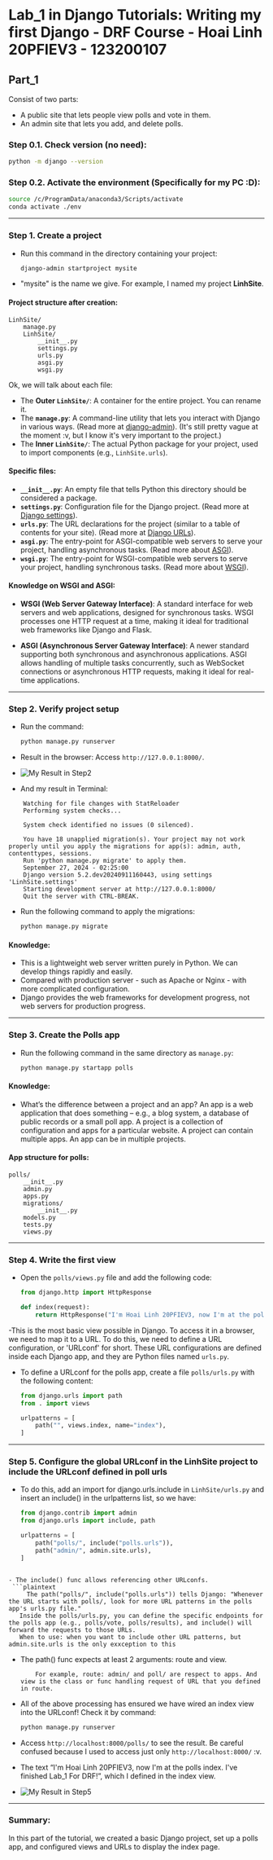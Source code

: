
# Lab_1 in Django Tutorials: Writing my first Django - DRF Course - Hoai Linh 20PFIEV3 - 123200107

## Part_1

Consist of two parts:
- A public site that lets people view polls and vote in them.
- An admin site that lets you add, and delete polls.

### Step 0.1. Check version (no need):
```bash
python -m django --version
```

### Step 0.2. Activate the environment (Specifically for my PC :D):
```bash
source /c/ProgramData/anaconda3/Scripts/activate
conda activate ./env
```

---

### Step 1. Create a project

- Run this command in the directory containing your project:
  ```bash
  django-admin startproject mysite
  ```

- "mysite" is the name we give. For example, I named my project **LinhSite**.

#### Project structure after creation:

```plaintext
LinhSite/
    manage.py
    LinhSite/
        __init__.py
        settings.py
        urls.py
        asgi.py
        wsgi.py
```

Ok, we will talk about each file:
- The **Outer `LinhSite/`**: A container for the entire project. You can rename it.
- The **`manage.py`**: A command-line utility that lets you interact with Django in various ways. (Read more at [django-admin](https://docs.djangoproject.com/en/5.1/ref/django-admin/)). (It's still pretty vague at the moment :v, but I know it's very important to the project.)
- The **Inner `LinhSite/`**: The actual Python package for your project, used to import components (e.g., `LinhSite.urls`).

#### Specific files:
- **`__init__.py`**: An empty file that tells Python this directory should be considered a package.
- **`settings.py`**: Configuration file for the Django project. (Read more at [Django settings](https://docs.djangoproject.com/en/5.1/topics/settings/)).
- **`urls.py`**: The URL declarations for the project (similar to a table of contents for your site). (Read more at [Django URLs](https://docs.djangoproject.com/en/5.1/topics/http/urls/)).
- **`asgi.py`**: The entry-point for ASGI-compatible web servers to serve your project, handling asynchronous tasks. (Read more about [ASGI](https://docs.djangoproject.com/en/5.1/howto/deployment/asgi/)).
- **`wsgi.py`**: The entry-point for WSGI-compatible web servers to serve your project, handling synchronous tasks. (Read more about [WSGI](https://docs.djangoproject.com/en/5.1/howto/deployment/wsgi/)).

#### Knowledge on WSGI and ASGI:

- **WSGI (Web Server Gateway Interface)**: A standard interface for web servers and web applications, designed for synchronous tasks. WSGI processes one HTTP request at a time, making it ideal for traditional web frameworks like Django and Flask.

- **ASGI (Asynchronous Server Gateway Interface)**: A newer standard supporting both synchronous and asynchronous applications. ASGI allows handling of multiple tasks concurrently, such as WebSocket connections or asynchronous HTTP requests, making it ideal for real-time applications.

---

### Step 2. Verify project setup

- Run the command:
  ```bash
  python manage.py runserver
  ```

- Result in the browser: Access `http://127.0.0.1:8000/`.
- ![My Result in Step2](./__ProcessImage/Step2.png)
- And my result in Terminal:
```plaintext
    Watching for file changes with StatReloader
    Performing system checks...

    System check identified no issues (0 silenced).

    You have 18 unapplied migration(s). Your project may not work properly until you apply the migrations for app(s): admin, auth, contenttypes, sessions.
    Run 'python manage.py migrate' to apply them.
    September 27, 2024 - 02:25:00
    Django version 5.2.dev20240911160443, using settings 'LinhSite.settings'
    Starting development server at http://127.0.0.1:8000/
    Quit the server with CTRL-BREAK.
  ```

- Run the following command to apply the migrations:
  ```bash
  python manage.py migrate
  ```
  
#### Knowledge:
- This is a lightweight web server written purely in Python. We can develop things rapidly and easily.
- Compared with production server - such as Apache or Nginx - with more complicated configuration.
- Django provides the web frameworks for development progress, not web servers for production progress.

---

### Step 3. Create the Polls app

- Run the following command in the same directory as `manage.py`:
  ```bash
  python manage.py startapp polls
  ```
  
#### Knowledge:

- What’s the difference between a project and an app? An app is a web application that does something – e.g., a blog system, a database of public records or a small poll app. A project is a collection of configuration and apps for a particular website. A project can contain multiple apps. An app can be in multiple projects.

#### App structure for **polls**:
```plaintext
polls/
    __init__.py
    admin.py
    apps.py
    migrations/
        __init__.py
    models.py
    tests.py
    views.py
```

---

### Step 4. Write the first view

- Open the `polls/views.py` file and add the following code:
  ```python
  from django.http import HttpResponse

  def index(request):
      return HttpResponse("I'm Hoai Linh 20PFIEV3, now I'm at the polls index. I've finished Lab_1 For DRF!")
  ```

-This is the most basic view possible in Django. To access it in a browser, we need to map it to a URL. To do this, we need to define a URL configuration, or 'URLconf' for short. These URL configurations are defined inside each Django app, and they are Python files named `urls.py`.

- To define a URLconf for the polls app, create a file `polls/urls.py` with the following content:
  ```python
  from django.urls import path
  from . import views

  urlpatterns = [
      path("", views.index, name="index"),
  ]
  ```

---

### Step 5. Configure the global URLconf in the LinhSite project to include the URLconf defined in poll urls

- To do this, add an import for django.urls.include in `LinhSite/urls.py` and insert an include() in the urlpatterns list, so we have:
  ```python
  from django.contrib import admin
  from django.urls import include, path

  urlpatterns = [
      path("polls/", include("polls.urls")),
      path("admin/", admin.site.urls),
  ]
 ```
  
- The include() func allows referencing other URLconfs.
  ```plaintext
      The path("polls/", include("polls.urls")) tells Django: "Whenever the URL starts with polls/, look for more URL patterns in the polls app's urls.py file."
    Inside the polls/urls.py, you can define the specific endpoints for the polls app (e.g., polls/vote, polls/results), and include() will forward the requests to those URLs.
    When to use: when you want to include other URL patterns, but admin.site.urls is the only exxception to this
  ```
- The path() func expects at least 2 arguments: route and view. 
  ```plaintext
      For example, route: admin/ and poll/ are respect to apps. And view is the class or func handling request of URL that you defined in route.
  ```
- All of the above processing has ensured we have wired an index view into the URLconf! Check it by command:
  ```bash
  python manage.py runserver
  ```

- Access `http://localhost:8000/polls/` to see the result. Be careful confused because I used to access just only `http://localhost:8000/` :v.
- The text “I'm Hoai Linh 20PFIEV3, now I'm at the polls index. I've finished Lab_1 For DRF!”, which I defined in the index view.
- ![My Result in Step5](./__ProcessImage/Step5.png)

---

### Summary:
In this part of the tutorial, we created a basic Django project, set up a polls app, and configured views and URLs to display the index page.
